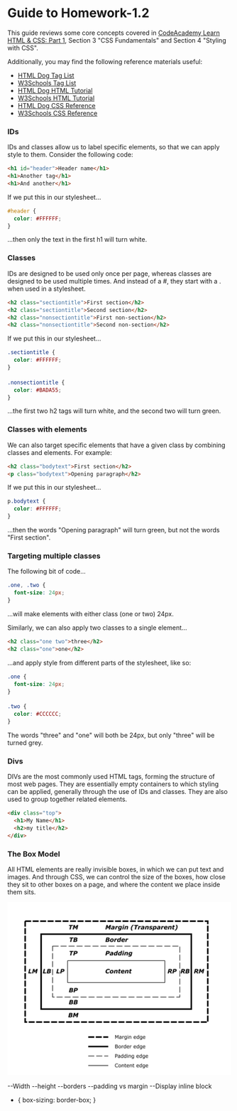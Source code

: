 # Guide to Homework-1.2

This guide reviews some core concepts covered in [CodeAcademy Learn HTML & CSS: Part 1](https://www.codecademy.com/learn/learn-html-css), Section 3 "CSS Fundamentals" and Section 4 "Styling with CSS".

Additionally, you may find the following reference materials useful:

* [HTML Dog Tag List](http://www.htmldog.com/reference/htmltags/)
* [W3Schools Tag List](http://www.w3schools.com/tags/default.asp)
* [HTML Dog HTML Tutorial](http://www.htmldog.com/guides/html/beginner/)
* [W3Schools HTML Tutorial](http://www.w3schools.com/html/)
* [HTML Dog CSS Reference](http://www.htmldog.com/references/css)
* [W3Schools CSS Reference](https://www.w3schools.com/cssref/default.asp)

### IDs

IDs and classes allow us to label specific elements, so that we can apply style to them.  Consider the following code:

```html
<h1 id="header">Header name</h1>
<h1>Another tag</h1>
<h1>And another</h1>
```
If we put this in our stylesheet...

```css
#header {
  color: #FFFFFF;
}
```
...then only the text in the first h1 will turn white.  

### Classes

IDs are designed to be used only once per page, whereas classes are designed to be used multiple times.  And instead of a #, they start with a . when used in a stylesheet.

```html
<h2 class="sectiontitle">First section</h2>
<h2 class="sectiontitle">Second section</h2>
<h2 class="nonsectiontitle">First non-section</h2>
<h2 class="nonsectiontitle">Second non-section</h2>
```

If we put this in our stylesheet...

```css
.sectiontitle {
  color: #FFFFFF;
}

.nonsectiontitle {
  color: #BADA55;
}
```

...the first two h2 tags will turn white, and the second two will turn green.

### Classes with elements
We can also target specific elements that have a given class by combining classes and elements.  For example:

```html
<h2 class="bodytext">First section</h2>
<p class="bodytext">Opening paragraph</h2>
```

If we put this in our stylesheet...

```css
p.bodytext {
  color: #FFFFFF;
}

```

...then the words "Opening paragraph" will turn green, but not the words "First section".

### Targeting multiple classes

The following bit of code...

```css
.one, .two {
  font-size: 24px;
}
```

...will make elements with either class (one or two) 24px.

Similarly, we can also apply two classes to a single element...

```html
<h2 class="one two">three</h2>
<h2 class="one">one</h2>
```

...and apply style from different parts of the stylesheet, like so:

```css
.one {
  font-size: 24px;
}

.two {
  color: #CCCCCC;
}
```

The words "three" and "one" will both be 24px, but only "three" will be turned grey.

### Divs

DIVs are the most commonly used HTML tags, forming the structure of most web pages. They are essentially empty containers to which styling can be applied, generally through the use of IDs and classes. They are also used to group together related elements.

```html
<div class="top">
  <h1>My Name</h1>
  <h2>my title</h2>
</div>
```

### The Box Model

All HTML elements are really invisible boxes, in which we can put text and images. And through CSS, we can control the size of the boxes, how close they sit to other boxes on a page, and where the content we place inside them sits.

![courtesy W3.org box model](../../img/w3-box-model.png)


--Width
--height
--borders
--padding vs margin
--Display inline block

* {
  box-sizing: border-box;
}
